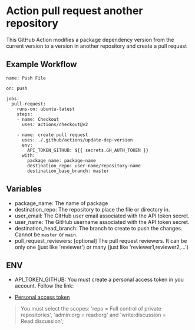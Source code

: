 # Action pull request another repository 
This GitHub Action modifies a package dependency version from the current version to a version in another repository and create a pull request

## Example Workflow
    name: Push File

    on: push

    jobs:
      pull-request:
        runs-on: ubuntu-latest
        steps:
        - name: Checkout
          uses: actions/checkout@v2

        - name: create pull request
          uses: ./.github/actions/update-dep-version
          env:
            API_TOKEN_GITHUB: ${{ secrets.GH_AUTH_TOKEN }}
          with:
            package_name: package-name
            destination_repo: user-name/repository-name
            destination_base_branch: master

## Variables
* package_name: The name of package
* destination_repo: The repository to place the file or directory in.
* user_email: The GitHub user email associated with the API token secret.
* user_name: The GitHub username associated with the API token secret.
* destination_head_branch: The branch to create to push the changes. Cannot be `master` or `main`.
* pull_request_reviewers: [optional] The pull request reviewers. It can be only one (just like 'reviewer') or many (just like 'reviewer1,reviewer2,...')

## ENV
* API_TOKEN_GITHUB: You must create a personal access token in you account. Follow the link:
- [Personal access token](https://docs.github.com/en/free-pro-team@latest/github/authenticating-to-github/creating-a-personal-access-token)

> You must select the scopes: 'repo = Full control of private repositories', 'admin:org = read:org' and 'write:discussion = Read:discussion'; 
